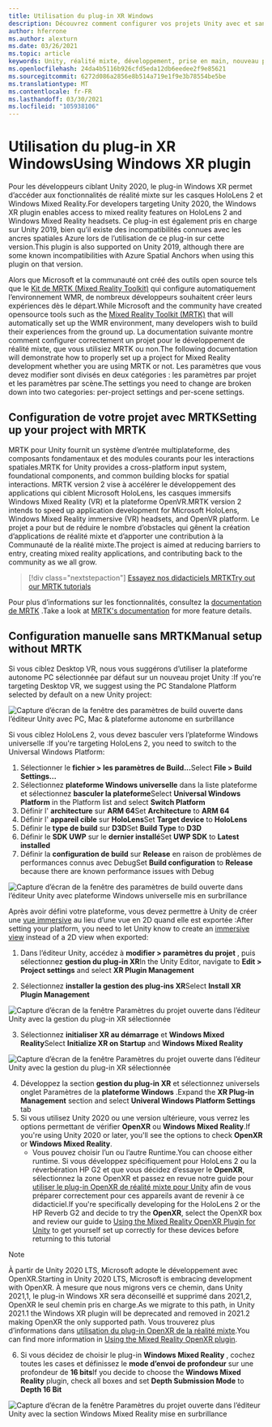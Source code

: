 ```yaml
---
title: Utilisation du plug-in XR Windows
description: Découvrez comment configurer vos projets Unity avec et sans MRTK à l’aide de la prise en charge de Windows XR.
author: hferrone
ms.author: alexturn
ms.date: 03/26/2021
ms.topic: article
keywords: Unity, réalité mixte, développement, prise en main, nouveau projet, Windows Mixed Reality, UWP, XR, performance, Legacy, mrtk, Windows
ms.openlocfilehash: 24da4b5116b926cfd5eda12db6eedee2f9e85621
ms.sourcegitcommit: 6272d086a2856e8b514a719e1f9e3b78554be5be
ms.translationtype: MT
ms.contentlocale: fr-FR
ms.lasthandoff: 03/30/2021
ms.locfileid: "105938106"
---
```

# <a name="using-windows-xr-plugin"></a><span data-ttu-id="387f3-104">Utilisation du plug-in XR Windows</span><span class="sxs-lookup"><span data-stu-id="387f3-104">Using Windows XR plugin</span></span>

<span data-ttu-id="387f3-105">Pour les développeurs ciblant Unity 2020, le plug-in Windows XR permet d’accéder aux fonctionnalités de réalité mixte sur les casques HoloLens 2 et Windows Mixed Reality.</span><span class="sxs-lookup"><span data-stu-id="387f3-105">For developers targeting Unity 2020, the Windows XR plugin enables access to mixed reality features on HoloLens 2 and Windows Mixed Reality headsets.</span></span>  <span data-ttu-id="387f3-106">Ce plug-in est également pris en charge sur Unity 2019, bien qu’il existe des incompatibilités connues avec les ancres spatiales Azure lors de l’utilisation de ce plug-in sur cette version.</span><span class="sxs-lookup"><span data-stu-id="387f3-106">This plugin is also supported on Unity 2019, although there are some known incompatibilities with Azure Spatial Anchors when using this plugin on that version.</span></span>

<span data-ttu-id="387f3-107">Alors que Microsoft et la communauté ont créé des outils open source tels que le [Kit de MRTK (Mixed Reality Toolkit)](https://microsoft.github.io/MixedRealityToolkit-Unity/Documentation/Installation.html) qui configure automatiquement l’environnement WMR, de nombreux développeurs souhaitent créer leurs expériences dès le départ.</span><span class="sxs-lookup"><span data-stu-id="387f3-107">While Microsoft and the community have created opensource tools such as the [Mixed Reality Toolkit (MRTK)](https://microsoft.github.io/MixedRealityToolkit-Unity/Documentation/Installation.html) that will automatically set up the WMR environment, many developers wish to build their experiences from the ground up.</span></span>  <span data-ttu-id="387f3-108">La documentation suivante montre comment configurer correctement un projet pour le développement de réalité mixte, que vous utilisiez MRTK ou non.</span><span class="sxs-lookup"><span data-stu-id="387f3-108">The following documentation will demonstrate how to properly set up a project for Mixed Reality development whether you are using MRTK or not.</span></span>  <span data-ttu-id="387f3-109">Les paramètres que vous devez modifier sont divisés en deux catégories : les paramètres par projet et les paramètres par scène.</span><span class="sxs-lookup"><span data-stu-id="387f3-109">The settings you need to change are broken down into two categories: per-project settings and per-scene settings.</span></span>

## <a name="setting-up-your-project-with-mrtk"></a><span data-ttu-id="387f3-110">Configuration de votre projet avec MRTK</span><span class="sxs-lookup"><span data-stu-id="387f3-110">Setting up your project with MRTK</span></span>

<span data-ttu-id="387f3-111">MRTK pour Unity fournit un système d’entrée multiplateforme, des composants fondamentaux et des modules courants pour les interactions spatiales.</span><span class="sxs-lookup"><span data-stu-id="387f3-111">MRTK for Unity provides a cross-platform input system, foundational components, and common building blocks for spatial interactions.</span></span> <span data-ttu-id="387f3-112">MRTK version 2 vise à accélérer le développement des applications qui ciblent Microsoft HoloLens, les casques immersifs Windows Mixed Reality (VR) et la plateforme OpenVR.</span><span class="sxs-lookup"><span data-stu-id="387f3-112">MRTK version 2 intends to speed up application development for Microsoft HoloLens, Windows Mixed Reality immersive (VR) headsets, and OpenVR platform.</span></span> <span data-ttu-id="387f3-113">Le projet a pour but de réduire le nombre d’obstacles qui gênent la création d’applications de réalité mixte et d’apporter une contribution à la Communauté de la réalité mixte.</span><span class="sxs-lookup"><span data-stu-id="387f3-113">The project is aimed at reducing barriers to entry, creating mixed reality applications, and contributing back to the community as we all grow.</span></span>

> [!div class="nextstepaction"]
> [<span data-ttu-id="387f3-114">Essayez nos didacticiels MRTK</span><span class="sxs-lookup"><span data-stu-id="387f3-114">Try out our MRTK tutorials</span></span>](tutorials/mr-learning-base-01.md)

<span data-ttu-id="387f3-115">Pour plus d’informations sur les fonctionnalités, consultez la [documentation de MRTK](/windows/mixed-reality/mrtk-unity) .</span><span class="sxs-lookup"><span data-stu-id="387f3-115">Take a look at [MRTK's documentation](/windows/mixed-reality/mrtk-unity) for more feature details.</span></span>

## <a name="manual-setup-without-mrtk"></a><span data-ttu-id="387f3-116">Configuration manuelle sans MRTK</span><span class="sxs-lookup"><span data-stu-id="387f3-116">Manual setup without MRTK</span></span>

<span data-ttu-id="387f3-117">Si vous ciblez Desktop VR, nous vous suggérons d’utiliser la plateforme autonome PC sélectionnée par défaut sur un nouveau projet Unity :</span><span class="sxs-lookup"><span data-stu-id="387f3-117">If you're targeting Desktop VR, we suggest using the PC Standalone Platform selected by default on a new Unity project:</span></span>

![Capture d’écran de la fenêtre des paramètres de build ouverte dans l’éditeur Unity avec PC, Mac & plateforme autonome en surbrillance](images/wmr-config-img-3.png)

<span data-ttu-id="387f3-119">Si vous ciblez HoloLens 2, vous devez basculer vers l’plateforme Windows universelle :</span><span class="sxs-lookup"><span data-stu-id="387f3-119">If you're targeting HoloLens 2, you need to switch to the Universal Windows Platform:</span></span>

1.  <span data-ttu-id="387f3-120">Sélectionner le **fichier > les paramètres de Build...**</span><span class="sxs-lookup"><span data-stu-id="387f3-120">Select **File > Build Settings...**</span></span>
2.  <span data-ttu-id="387f3-121">Sélectionnez **plateforme Windows universelle** dans la liste plateforme et sélectionnez **basculer la plateforme**</span><span class="sxs-lookup"><span data-stu-id="387f3-121">Select **Universal Windows Platform** in the Platform list and select **Switch Platform**</span></span>
3.  <span data-ttu-id="387f3-122">Définir l' **architecture** sur **ARM 64**</span><span class="sxs-lookup"><span data-stu-id="387f3-122">Set **Architecture** to **ARM 64**</span></span>
4.  <span data-ttu-id="387f3-123">Définir l' **appareil cible** sur **HoloLens**</span><span class="sxs-lookup"><span data-stu-id="387f3-123">Set **Target device** to **HoloLens**</span></span>
5.  <span data-ttu-id="387f3-124">Définir le **type de build** sur **D3D**</span><span class="sxs-lookup"><span data-stu-id="387f3-124">Set **Build Type** to **D3D**</span></span>
6.  <span data-ttu-id="387f3-125">Définir le **SDK UWP** sur le **dernier installé**</span><span class="sxs-lookup"><span data-stu-id="387f3-125">Set **UWP SDK** to **Latest installed**</span></span>
7.  <span data-ttu-id="387f3-126">Définir la **configuration de build** sur **Release** en raison de problèmes de performances connus avec Debug</span><span class="sxs-lookup"><span data-stu-id="387f3-126">Set **Build configuration** to **Release** because there are known performance issues with Debug</span></span>

![Capture d’écran de la fenêtre des paramètres de build ouverte dans l’éditeur Unity avec plateforme Windows universelle mis en surbrillance](images/wmr-config-img-4.png)

<span data-ttu-id="387f3-128">Après avoir défini votre plateforme, vous devez permettre à Unity de créer une [vue immersive](../../design/app-views.md) au lieu d’une vue en 2D quand elle est exportée :</span><span class="sxs-lookup"><span data-stu-id="387f3-128">After setting your platform, you need to let Unity know to create an [immersive view](../../design/app-views.md) instead of a 2D view when exported:</span></span>

1. <span data-ttu-id="387f3-129">Dans l’éditeur Unity, accédez à **modifier > paramètres du projet** , puis sélectionnez **gestion du plug-in XR**</span><span class="sxs-lookup"><span data-stu-id="387f3-129">In the Unity Editor, navigate to **Edit > Project settings** and select **XR Plugin Management**</span></span>

2. <span data-ttu-id="387f3-130">Sélectionnez **installer la gestion des plug-ins XR**</span><span class="sxs-lookup"><span data-stu-id="387f3-130">Select **Install XR Plugin Management**</span></span>

![Capture d’écran de la fenêtre Paramètres du projet ouverte dans l’éditeur Unity avec la gestion du plug-in XR sélectionnée](images/wmr-config-img-5.png)

3. <span data-ttu-id="387f3-132">Sélectionnez **initialiser XR au démarrage** et **Windows Mixed Reality**</span><span class="sxs-lookup"><span data-stu-id="387f3-132">Select **Initialize XR on Startup** and **Windows Mixed Reality**</span></span>

![Capture d’écran de la fenêtre Paramètres du projet ouverte dans l’éditeur Unity avec la gestion du plug-in XR sélectionnée](images/wmr-config-img-7.png)

4. <span data-ttu-id="387f3-134">Développez la section **gestion du plug-in XR** et sélectionnez universels onglet Paramètres de la **plateforme Windows** .</span><span class="sxs-lookup"><span data-stu-id="387f3-134">Expand the **XR Plug-in Management** section and select **Univeral Windows Platform Settings** tab</span></span>
5. <span data-ttu-id="387f3-135">Si vous utilisez Unity 2020 ou une version ultérieure, vous verrez les options permettant de vérifier **OpenXR** ou **Windows Mixed Reality**.</span><span class="sxs-lookup"><span data-stu-id="387f3-135">If you're using Unity 2020 or later, you'll see the options to check **OpenXR** or **Windows Mixed Reality**.</span></span> 
    * <span data-ttu-id="387f3-136">Vous pouvez choisir l’un ou l’autre Runtime.</span><span class="sxs-lookup"><span data-stu-id="387f3-136">You can choose either runtime.</span></span>  <span data-ttu-id="387f3-137">Si vous développez spécifiquement pour HoloLens 2 ou la réverbération HP G2 et que vous décidez d’essayer le **OpenXR**, sélectionnez la zone OpenXR et passez en revue notre guide pour [utiliser le plug-in OpenXR de réalité mixte pour Unity](openxr-getting-started.md) afin de vous préparer correctement pour ces appareils avant de revenir à ce didacticiel.</span><span class="sxs-lookup"><span data-stu-id="387f3-137">If you're specifically developing for the HoloLens 2 or the HP Reverb G2 and decide to try the **OpenXR**, select the OpenXR box and review our guide to [Using the Mixed Reality OpenXR Plugin for Unity](openxr-getting-started.md) to get yourself set up correctly for these devices before returning to this tutorial</span></span>

> [!NOTE]
> <span data-ttu-id="387f3-138">À partir de Unity 2020 LTS, Microsoft adopte le développement avec OpenXR.</span><span class="sxs-lookup"><span data-stu-id="387f3-138">Starting in Unity 2020 LTS, Microsoft is embracing development with OpenXR.</span></span>  <span data-ttu-id="387f3-139">À mesure que nous migrons vers ce chemin, dans Unity 2021,1, le plug-in Windows XR sera déconseillé et supprimé dans 2021,2, OpenXR le seul chemin pris en charge.</span><span class="sxs-lookup"><span data-stu-id="387f3-139">As we migrate to this path, in Unity 2021.1 the Windows XR plugin will be deprecated and removed in 2021.2 making OpenXR the only supported path.</span></span> <span data-ttu-id="387f3-140">Vous trouverez plus d’informations dans [utilisation du plug-in OpenXR de la réalité mixte](openxr-getting-started.md).</span><span class="sxs-lookup"><span data-stu-id="387f3-140">You can find more information in [Using the Mixed Reality OpenXR plugin](openxr-getting-started.md).</span></span>

6. <span data-ttu-id="387f3-141">Si vous décidez de choisir le plug-in **Windows Mixed Reality** , cochez toutes les cases et définissez le **mode d’envoi de profondeur** sur une profondeur de **16 bits**</span><span class="sxs-lookup"><span data-stu-id="387f3-141">If you decide to choose the **Windows Mixed Reality** plugin, check all boxes and set **Depth Submission Mode** to **Depth 16 Bit**</span></span>

![Capture d’écran de la fenêtre Paramètres du projet ouverte dans l’éditeur Unity avec la section Windows Mixed Reality mise en surbrillance](images/wmr-config-img-8.png)
